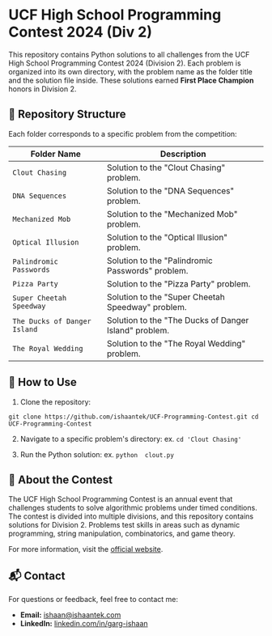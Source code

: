 # UCF High School Programming Contest 2024 (Div 2)

This repository contains Python solutions to all challenges from the UCF High School Programming Contest 2024 (Division 2). Each problem is organized into its own directory, with the problem name as the folder title and the solution file inside. These solutions earned **First Place Champion** honors in Division 2.

## 📂 **Repository Structure**

Each folder corresponds to a specific problem from the competition:


| Folder Name                 | Description                      |
|-----------------------------|----------------------------------|
| `Clout Chasing`             | Solution to the "Clout Chasing" problem. |
| `DNA Sequences`             | Solution to the "DNA Sequences" problem. |
| `Mechanized Mob`            | Solution to the "Mechanized Mob" problem. |
| `Optical Illusion`          | Solution to the "Optical Illusion" problem. |
| `Palindromic Passwords`     | Solution to the "Palindromic Passwords" problem. |
| `Pizza Party`               | Solution to the "Pizza Party" problem. |
| `Super Cheetah Speedway`    | Solution to the "Super Cheetah Speedway" problem. |
| `The Ducks of Danger Island`| Solution to the "The Ducks of Danger Island" problem. |
| `The Royal Wedding`         | Solution to the "The Royal Wedding" problem. |

## 🚀 **How to Use**

1. Clone the repository:

`git clone https://github.com/ishaantek/UCF-Programming-Contest.git cd UCF-Programming-Contest`

  

2. Navigate to a specific problem's directory:
ex. `cd 'Clout Chasing'`

  
3. Run the Python solution:
ex. `python  clout.py`
  

## 📜 **About the Contest**

The UCF High School Programming Contest is an annual event that challenges students to solve algorithmic problems under timed conditions. The contest is divided into multiple divisions, and this repository contains solutions for Division 2. Problems test skills in areas such as dynamic programming, string manipulation, combinatorics, and game theory.

  

For more information, visit the <a href="https://hspt.ucfprogrammingteam.org/index.php" target="_blank">official website</a>.

## 📬 **Contact**

  

For questions or feedback, feel free to contact me:

-  **Email:**  [ishaan@ishaantek.com](mailto:ishaan@ishaantek.com)
-  **LinkedIn:**  [linkedin.com/in/garg-ishaan](https://www.linkedin.com/in/garg-ishaan)